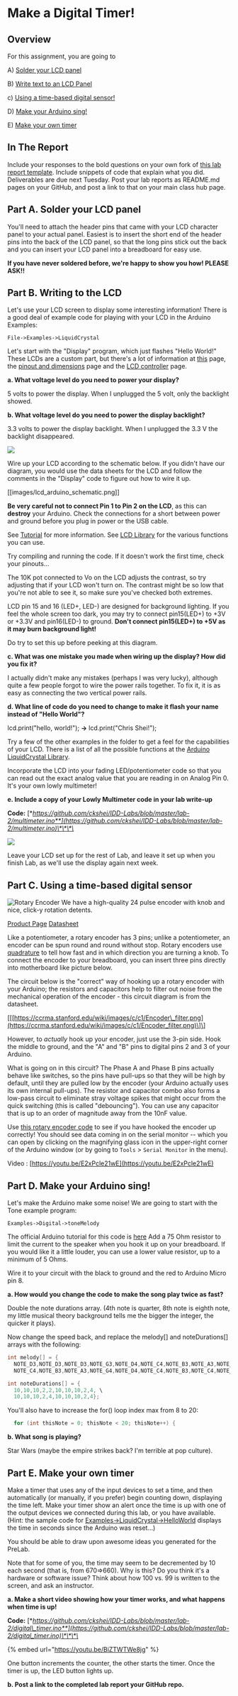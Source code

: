 # Make a Digital Timer!

## Overview

For this assignment, you are going to

A\) [Solder your LCD panel](lab-02.md#part-a-solder-your-lcd-panel)

B\) [Write text to an LCD Panel](lab-02.md#part-b-writing-to-the-lcd)

c\) [Using a time-based digital sensor!](lab-02.md#part-c-using-a-time-based-digital-sensor)

D\) [Make your Arduino sing!](lab-02.md#part-d-make-your-arduino-sing)

E\) [Make your own timer](lab-02.md#part-e-make-your-own-timer)

## In The Report

Include your responses to the bold questions on your own fork of [this lab report template](https://github.com/FAR-Lab/IDD-Fa18-Lab2). Include snippets of code that explain what you did. Deliverables are due next Tuesday. Post your lab reports as README.md pages on your GitHub, and post a link to that on your main class hub page.

## Part A. Solder your LCD panel

You'll need to attach the header pins that came with your LCD character panel to your actual panel. Easiest is to insert the short end of the header pins into the back of the LCD panel, so that the long pins stick out the back and you can insert your LCD panel into a breadboard for easy use.

**If you have never soldered before, we're happy to show you how! PLEASE ASK!!**

## Part B. Writing to the LCD

Let's use your LCD screen to display some interesting information! There is a good deal of example code for playing with your LCD in the Arduino Examples:

`File->Examples->LiquidCrystal`

Let's start with the "Display" program, which just flashes "Hello World!" These LCDs are a custom part, but there's a lot of information at [this](https://www.adafruit.com/product/181) page, the [pinout and dimensions](https://cdn-shop.adafruit.com/product-files/181/p181.pdf) page and the [LCD controller](https://www.adafruit.com/datasheets/HD44780.pdf) page.

**a. What voltage level do you need to power your display?**

5 volts to power the display. When I unplugged the 5 volt, only the backlight showed.

**b. What voltage level do you need to power the display backlight?**

3.3 volts to power the display backlight. When I unplugged the 3.3 V the backlight disappeared. 

![](https://cdn-shop.adafruit.com/1200x900/181-03.jpg)

Wire up your LCD according to the schematic below. If you didn't have our diagram, you would use the data sheets for the LCD and follow the comments in the "Display" code to figure out how to wire it up.

\[\[images/lcd\_arduino\_schematic.png\]\]

**Be very careful not to connect Pin 1 to Pin 2 on the LCD**, as this can **destroy** your Arduino. Check the connections for a short between power and ground before you plug in power or the USB cable.

See [Tutorial](http://www.arduino.cc/en/Tutorial/LiquidCrystal) for more information. See [LCD Library](http://arduino.cc/en/Reference/LiquidCrystal) for the various functions you can use.

Try compiling and running the code. If it doesn't work the first time, check your pinouts...

The 10K pot connected to Vo on the LCD adjusts the contrast, so try adjusting that if your LCD won't turn on. The contrast might be so low that you're not able to see it, so make sure you've checked both extremes.

LCD pin 15 and 16 \(LED+, LED-\) are designed for background lighting. If you feel the whole screen too dark, you may try to connect pin15\(LED+\) to +3V or +3.3V and pin16\(LED-\) to ground. **Don't connect pin15\(LED+\) to +5V as it may burn background light!**

Do try to set this up before peeking at this diagram.

**c. What was one mistake you made when wiring up the display? How did you fix it?**

I actually didn't make any mistakes \(perhaps I was very lucky\), although quite a few people forgot to wire the power rails together. To fix it, it is as easy as connecting the two vertical power rails. 

**d. What line of code do you need to change to make it flash your name instead of "Hello World"?**

lcd.print\("hello, world!"\); **-&gt;** lcd.print\("Chris Shei!"\);

Try a few of the other examples in the folder to get a feel for the capabilities of your LCD. There is a list of all the possible functions at the [Arduino LiquidCrystal Library](http://arduino.cc/en/Reference/LiquidCrystal?from=Tutorial.LCDLibrary).

Incorporate the LCD into your fading LED/potentiometer code so that you can read out the exact analog value that you are reading in on Analog Pin 0. It's your own lowly multimeter!

**e. Include a copy of your Lowly Multimeter code in your lab write-up**

**Code:** [**https://github.com/ckshei/IDD-Labs/blob/master/lab-2/multimeter.ino**](https://github.com/ckshei/IDD-Labs/blob/master/lab-2/multimeter.ino)\*\*\*\*

![](.gitbook/assets/image%20%2810%29.png)

Leave your LCD set up for the rest of Lab, and leave it set up when you finish Lab, as we'll use the display again next week.

## Part C. Using a time-based digital sensor

![Rotary Encoder](https://cdn-shop.adafruit.com/1200x900/377-02.jpg) We have a high-quality 24 pulse encoder with knob and nice, click-y rotation detents.

[Product Page](https://www.adafruit.com/product/377) [Datasheet](https://cdn-shop.adafruit.com/datasheets/pec11.pdf)

Like a potentiometer, a rotary encoder has 3 pins; unlike a potentiometer, an encoder can be spun round and round without stop. Rotary encoders use [quadrature](http://en.wikipedia.org/wiki/Rotary_encoder) to tell how fast and in which direction you are turning a knob. To connect the encoder to your breadboard, you can insert three pins directly into motherboard like picture below.

The circuit below is the "correct" way of hooking up a rotary encoder with your Arduino; the resistors and capacitors help to filter out noise from the mechanical operation of the encoder - this circuit diagram is from the datasheet.

\[\[[https://ccrma.stanford.edu/wiki/images/c/c1/Encoder\_filter.png](https://ccrma.stanford.edu/wiki/images/c/c1/Encoder_filter.png)\]\]

However, to _actually_ hook up your encoder, just use the 3-pin side. Hook the middle to ground, and the "A" and "B" pins to digital pins 2 and 3 of your Arduino.

What is going on in this circuit? The Phase A and Phase B pins actually behave like switches, so the pins have pull-ups so that they will be high by default, until they are pulled low by the encoder \(your Arduino actually uses its own internal pull-ups\). The resistor and capacitor combo also forms a low-pass circuit to eliminate stray voltage spikes that might occur from the quick switching \(this is called "debouncing"\). You can use any capacitor that is up to an order of magnitude away from the 10nF value.

Use [this rotary encoder code](https://github.com/FAR-Lab/Developing-and-Designing-Interactive-Devices/wiki/Rotary-Encoder-test-Code) to see if you have hooked the encoder up correctly! You should see data coming in on the serial monitor -- which you can open by clicking on the magnifying glass icon in the upper-right corner of the Arduino window \(or by going to `Tools` &gt; `Serial Monitor` in the menu\).

Video : [https://youtu.be/E2xPcle21wE](https://youtu.be/E2xPcle21wE)

## Part D. Make your Arduino sing!

Let's make the Arduino make some noise! We are going to start with the Tone example program:

`Examples->Digital->toneMelody`

The official Arduino tutorial for this code is [here](https://www.arduino.cc/en/Tutorial/ToneMelody?from=Tutorial.Tone) Add a 75 Ohm resistor to limit the current to the speaker when you hook it up on your breadboard. If you would like it a little louder, you can use a lower value resistor, up to a minimum of 5 Ohms.

Wire it to your circuit with the black to ground and the red to Arduino Micro pin 8.

**a. How would you change the code to make the song play twice as fast?**

Double the note durations array. \(4th note is quarter, 8th note is eighth note, my little musical theory background tells me the bigger the integer, the quicker it plays\).

Now change the speed back, and replace the melody\[\] and noteDurations\[\] arrays with the following:

```cpp
int melody[] = {
  NOTE_D3,NOTE_D3,NOTE_D3,NOTE_G3,NOTE_D4,NOTE_C4,NOTE_B3,NOTE_A3,NOTE_G4,NOTE_D4, \
  NOTE_C4,NOTE_B3,NOTE_A3,NOTE_G4,NOTE_D4,NOTE_C4,NOTE_B3,NOTE_C4,NOTE_A3,0};

int noteDurations[] = {
  10,10,10,2,2,10,10,10,2,4, \
  10,10,10,2,4,10,10,10,2,4};
```

You'll also have to increase the for\(\) loop index max from 8 to 20:

```cpp
  for (int thisNote = 0; thisNote < 20; thisNote++) {
```

**b. What song is playing?**

Star Wars \(maybe the empire strikes back? I'm terrible at pop culture\).

## Part E. Make your own timer

Make a timer that uses any of the input devices to set a time, and then automatically \(or manually, if you prefer\) begin counting down, displaying the time left. Make your timer show an alert once the time is up with one of the output devices we connected during this lab, or you have available. \(Hint: the sample code for [Examples-&gt;LiquidCrystal-&gt;HelloWorld](https://www.arduino.cc/en/Tutorial/HelloWorld) displays the time in seconds since the Arduino was reset...\)

You should be able to draw upon awesome ideas you generated for the PreLab.

Note that for some of you, the time may seem to be decremented by 10 each second \(that is, from 670=&gt;660\). Why is this? Do you think it's a hardware or software issue? Think about how 100 vs. 99 is written to the screen, and ask an instructor.

**a. Make a short video showing how your timer works, and what happens when time is up!**

**Code:** [**https://github.com/ckshei/IDD-Labs/blob/master/lab-2/digital\_timer.ino**](https://github.com/ckshei/IDD-Labs/blob/master/lab-2/digital_timer.ino)\*\*\*\*

{% embed url="https://youtu.be/BiZTWTWe8jg" %}

One button increments the counter, the other starts the timer. Once the timer is up, the LED button lights up.

**b. Post a link to the completed lab report your GitHub repo.**

